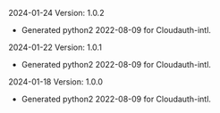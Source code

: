 2024-01-24 Version: 1.0.2
- Generated python2 2022-08-09 for Cloudauth-intl.

2024-01-22 Version: 1.0.1
- Generated python2 2022-08-09 for Cloudauth-intl.

2024-01-18 Version: 1.0.0
- Generated python2 2022-08-09 for Cloudauth-intl.

